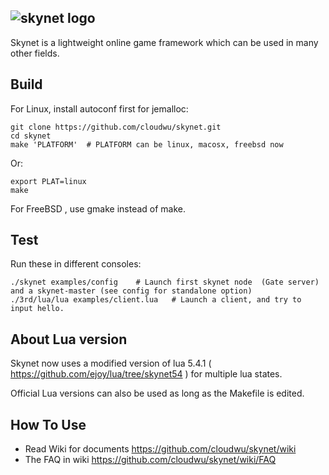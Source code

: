 ## ![skynet logo](https://github.com/cloudwu/skynet/wiki/image/skynet_metro.jpg)

Skynet is a lightweight online game framework which can be used in many other fields.

## Build

For Linux, install autoconf first for jemalloc:

```
git clone https://github.com/cloudwu/skynet.git
cd skynet
make 'PLATFORM'  # PLATFORM can be linux, macosx, freebsd now
```

Or:

```
export PLAT=linux
make
```

For FreeBSD , use gmake instead of make.

## Test

Run these in different consoles:

```
./skynet examples/config	# Launch first skynet node  (Gate server) and a skynet-master (see config for standalone option)
./3rd/lua/lua examples/client.lua 	# Launch a client, and try to input hello.
```

## About Lua version

Skynet now uses a modified version of lua 5.4.1 ( https://github.com/ejoy/lua/tree/skynet54 ) for multiple lua states.

Official Lua versions can also be used as long as the Makefile is edited.

## How To Use

* Read Wiki for documents https://github.com/cloudwu/skynet/wiki
* The FAQ in wiki https://github.com/cloudwu/skynet/wiki/FAQ
